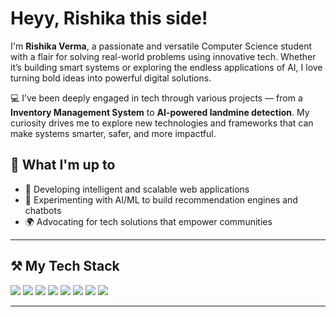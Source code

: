 # Heyy, Rishika this side!

 

I'm **Rishika Verma**, a passionate and versatile Computer Science student with a flair for solving real-world problems using innovative tech. Whether it’s building smart systems or exploring the endless applications of AI, I love turning bold ideas into powerful digital solutions.  

💻 I’ve been deeply engaged in tech through various projects — from a **Inventory Management System** to **AI-powered landmine detection**. My curiosity drives me to explore new technologies and frameworks that can make systems smarter, safer, and more impactful.

## 🌟 What I'm up to

- 🚀 Developing intelligent and scalable web applications  
- 🤖 Experimenting with AI/ML to build recommendation engines and chatbots  
- 🌍 Advocating for tech solutions that empower communities 


---

## ⚒️ My Tech Stack

<p align="left">
  <img src="https://img.shields.io/badge/Java-ED8B00?style=flat&logo=java&logoColor=white"/>
  <img src="https://img.shields.io/badge/C++-00599C?style=flat&logo=c%2B%2B&logoColor=white"/>
  <img src="https://img.shields.io/badge/HTML5-e34c26?style=flat&logo=html5&logoColor=white"/>
  <img src="https://img.shields.io/badge/CSS3-1572B6?style=flat&logo=css3&logoColor=white"/>
  <img src="https://img.shields.io/badge/JavaScript-F7DF1E?style=flat&logo=javascript&logoColor=black"/>
  <img src="https://img.shields.io/badge/Python-3776AB?style=flat&logo=python&logoColor=white"/>
  <img src="https://img.shields.io/badge/MySQL-4479A1?style=flat&logo=mysql&logoColor=white"/>
  <img src="https://img.shields.io/badge/MongoDB-47A248?style=flat&logo=mongodb&logoColor=white"/>

  </p>

---

